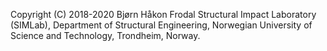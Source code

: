 Copyright (C) 2018-2020 Bjørn Håkon Frodal
Structural Impact Laboratory (SIMLab),
Department of Structural Engineering,
Norwegian University of Science and Technology,
Trondheim, Norway.
